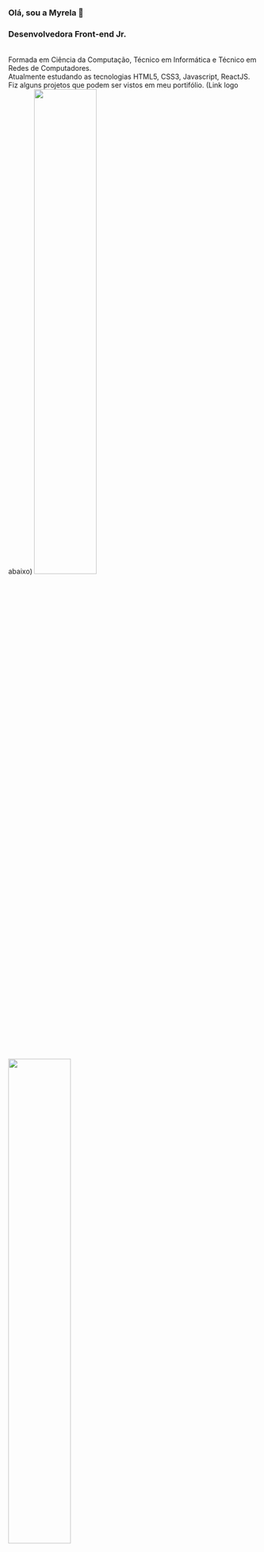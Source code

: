 ### Olá, sou a Myrela 👋
### Desenvolvedora Front-end Jr.
<br>
Formada em Ciência da Computação, Técnico em Informática e Técnico em Redes de Computadores.
<br>
Atualmente estudando as tecnologias HTML5, CSS3, Javascript, ReactJS.
<br>
Fiz alguns projetos que podem ser vistos em meu portifólio. (Link logo abaixo)


<img width=50% src="https://github-readme-stats.vercel.app/api?username=mykallella&theme=blue-green"/>
<img width=50% src="https://github-readme-stats.vercel.app/api/top-langs/?username=mykallella&theme=blue-green"/>

<strong>Gmail: mykallella@gmail.com</strong>
<br>
<strong>Telefone: (12)992253905</strong>
<br>
<strong>Linkedin: https://www.linkedin.com/in/myrela-caroline-508802219/</strong>
<br>
<br>
<strong>Portifólio: https://portifolio-sybl.vercel.app/</strong>



